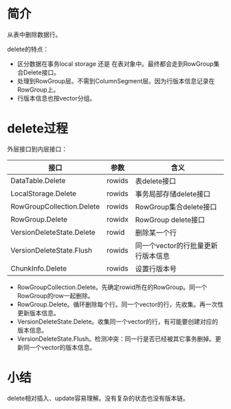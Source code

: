 # 简介
从表中删除数据行。

delete的特点：
- 区分数据在事务local storage 还是 在表对象中。最终都会走到RowGroup集合Delete接口。
- 处理到RowGroup层。不需到ColumnSegment层。因为行版本信息记录在RowGroup上。
- 行版本信息也按vector分组。

# delete过程

外层接口到内层接口：

| 接口                        | 参数     | 含义                   |
| ------------------------- | ------ | -------------------- |
| DataTable.Delete          | rowids | 表delete接口            |
| LocalStorage.Delete       | rowids | 事务局部存储delete接口       |
| RowGroupCollection.Delete | rowids | RowGroup集合delete接口   |
| RowGroup.Delete           | rowidx | RowGroup delete接口    |
| VersionDeleteState.Delete | rowid  | 删除某一个行               |
| VersionDeleteState.Flush  | rowids | 同一个vector的行批量更新行版本信息 |
| ChunkInfo.Delete          | rowids | 设置行版本号               |
- RowGroupCollection.Delete。先确定rowid所在的RowGroup。同一个RowGroup的row一起删除。
- RowGroup.Delete。循环删除每个行。同一个vector的行，先收集。再一次性更新版本信息。
- VersionDeleteState.Delete。收集同一个vector的行，有可能要创建对应的版本信息。
- VersionDeleteState.Flush。检测冲突：同一行是否已经被其它事务删掉。更新同一个vector的版本信息。

# 小结
delete相对插入、update容易理解。没有复杂的状态也没有版本链。